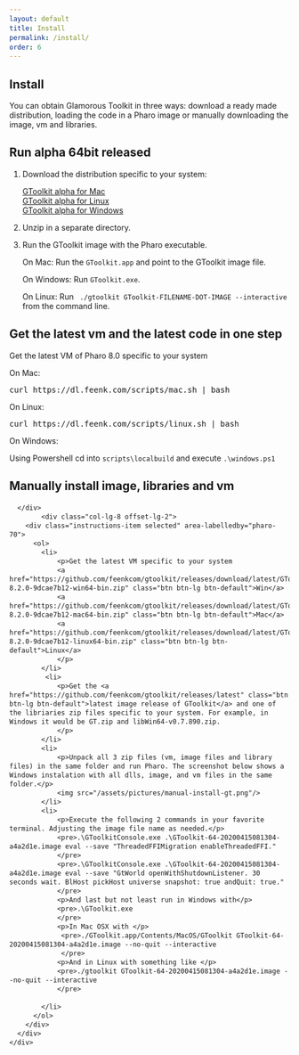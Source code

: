 ```yaml
---
layout: default
title: Install
permalink: /install/
order: 6
---
```


<section id="install">
  <div class="container">
     <div class="row">
      <div class="col-lg-8 offset-lg-2">
        <div class="jumbotron">
          <h1 class="center-text">Install</h1>
          <p class="lead">You can obtain Glamorous Toolkit in three ways: download a ready made distribution, loading the code in a Pharo image or manually downloading the image, vm and libraries.</p>
        </div>   
      </div>
    </div>  
     <div class="row">
      <div class="col-lg-8 offset-lg-2">
        <h2>Run alpha 64bit released <span class="releasedate"></span></h2> 
        <ol>
          <li><p>Download the distribution specific to your system:</p>
            <div class="padding">
              <a id="osx64" href="https://dl.feenk.com/gt/GToolkitOSX64-release.zip" class="download-button btn btn-lg btn-margin btn-default download-active" data-switcher-content="os x">
                <i class="fas fa-download fa-fw"></i><span>GToolkit alpha for Mac </span><span class="gtversion"></span>
              </a>
            </div>
            <div class="padding">
                <a id="linux64" href="https://dl.feenk.com/gt/GToolkitLinux64-release.zip" class="download-button btn btn-lg btn-margin download-inactive" data-switcher-content="linux">
                  <i class="fas fa-download fa-fw"></i><span>GToolkit alpha for Linux </span><span class="gtversion"></span> 
                </a>
            </div>
            <div class="padding">
              <a id="win64" href="https://dl.feenk.com/gt/GToolkitWin64-release.zip" class="download-button btn btn-lg btn-margin download-inactive" data-switcher-content="windows">
                <i class="fas fa-download fa-fw"></i><span>GToolkit alpha for Windows </span> <span class="gtversion"></span>
              </a>
            </div>
          </li>
          <li>
            <p>Unzip in a separate directory.</p>
          </li> 
          <li>
            <p>Run the GToolkit image with the Pharo executable.</p>
            <p>On Mac: Run the <code>GToolkit.app</code> and point to the GToolkit image file.</p>
            <p>On Windows: Run <code>GToolkit.exe</code>. </p>
            <p>On Linux: Run <code> ./gtoolkit GToolkit-FILENAME-DOT-IMAGE --interactive</code> from the command line.</p>
          </li>
        </ol>
      </div>
    </div> 
    <div class="row">
      <div class="col-lg-8 offset-lg-2">
        <h2>Get the latest vm and the latest code in one step</h2>
      </div>
      <div class="col-lg-8 offset-lg-2">
        <div class="instructions-item selected" area-labelledby="pharo-70">
          <p>Get the latest VM of Pharo 8.0 specific to your system</p>
          <p>On Mac:</p>
          <pre>curl https://dl.feenk.com/scripts/mac.sh | bash</pre>
          <p>On Linux:</p>
          <pre>curl https://dl.feenk.com/scripts/linux.sh | bash</pre>
          <p>On Windows:</p>
          <p>Using Powershell cd into  <code>scripts\localbuild</code> and execute <code>.\windows.ps1</code> </p>
        </div>
      </div>
    </div>
    <div class="row">
      <div class="col-lg-8 offset-lg-2">
        <h2>Manually install image, libraries and vm</h2>
        
      </div>
            <div class="col-lg-8 offset-lg-2">
        <div class="instructions-item selected" area-labelledby="pharo-70">
          <ol>
            <li>
                <p>Get the latest VM specific to your system 
                <a href="https://github.com/feenkcom/gtoolkit/releases/download/latest/GToolkitVM-8.2.0-9dcae7b12-win64-bin.zip" class="btn btn-lg btn-default">Win</a>
                <a href="https://github.com/feenkcom/gtoolkit/releases/download/latest/GToolkitVM-8.2.0-9dcae7b12-mac64-bin.zip" class="btn btn-lg btn-default">Mac</a>
                <a href="https://github.com/feenkcom/gtoolkit/releases/download/latest/GToolkitVM-8.2.0-9dcae7b12-linux64-bin.zip" class="btn btn-lg btn-default">Linux</a> 
                </p>
            </li>
             <li>
                <p>Get the <a href="https://github.com/feenkcom/gtoolkit/releases/latest" class="btn btn-lg btn-default">latest image release of GToolkit</a> and one of the libriaries zip files specific to your system. For example, in Windows it would be GT.zip and libWin64-v0.7.890.zip.
                </p>
            </li>
            <li>
                <p>Unpack all 3 zip files (vm, image files and library files) in the same folder and run Pharo. The screenshot below shows a Windows instalation with all dlls, image, and vm files in the same folder.</p>
                <img src="/assets/pictures/manual-install-gt.png"/>
            </li>
            <li>
                <p>Execute the following 2 commands in your favorite terminal. Adjusting the image file name as needed.</p>
                <pre>.\GToolkitConsole.exe .\GToolkit-64-20200415081304-a4a2d1e.image eval --save "ThreadedFFIMigration enableThreadedFFI."
                </pre>
                <pre>.\GToolkitConsole.exe .\GToolkit-64-20200415081304-a4a2d1e.image eval --save "GtWorld openWithShutdownListener. 30 seconds wait. BlHost pickHost universe snapshot: true andQuit: true."
                </pre>
                <p>And last but not least run in Windows with</p>
                <pre>.\GToolkit.exe
                </pre>
                <p>In Mac OSX with </p>
                 <pre>./GToolkit.app/Contents/MacOS/GToolkit GToolkit-64-20200415081304-a4a2d1e.image --no-quit --interactive
                 </pre>
                <p>And in Linux with something like </p>
                <pre>./gtoolkit GToolkit-64-20200415081304-a4a2d1e.image --no-quit --interactive
                </pre>

            </li>
          </ol>
        </div>
      </div>
    </div>

  </div> <!-- /container -->
</section>

